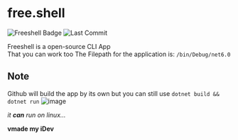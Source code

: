 # free.shell
![Freeshell Badge](https://img.shields.io/badge/Freeshell-Contribute%20Now!-blue) ![Last Commit](https://img.shields.io/github/last-commit/iDevYT/freeshell?style=flat)


Freeshell is a open-source CLI App  
That you can work too
The Filepath for the application is:
`/bin/Debug/net6.0`
  
## **Note**

Github will build the app by its own but you can still use `dotnet build && dotnet run`
![image](https://user-images.githubusercontent.com/88238063/178503314-8a545a1a-6679-4c6f-9ae3-2cee2c3ec921.png)


 _it **can** run on linux..._

**vmade my iDev**
